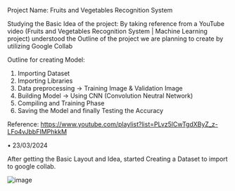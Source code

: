 Project Name: Fruits and Vegetables Recognition System

Studying the Basic Idea of the project:
	By taking reference from a YouTube video (Fruits and Vegetables Recognition System | Machine Learning project) understood the Outline of the project we are planning to create by utilizing Google Collab 

Outline for creating Model:
1.	Importing Dataset
2.	Importing Libraries
3.	Data preprocessing -> Training Image & Validation Image
4.	Building Model -> Using CNN (Convolution Neutral Network)
5.	Compiling and Training Phase
6.	Saving the Model and finally Testing the Accuracy

Reference: https://www.youtube.com/playlist?list=PLvz5lCwTgdXByZ_z-LFo4vJbbFIMPhkkM

•	23/03/2024

After getting the Basic Layout and Idea, started Creating a Dataset to import to google collab.


![image](https://github.com/sarangKP/Projects/assets/116485378/2b618652-efad-4255-b4f9-32d2af74cb32)
